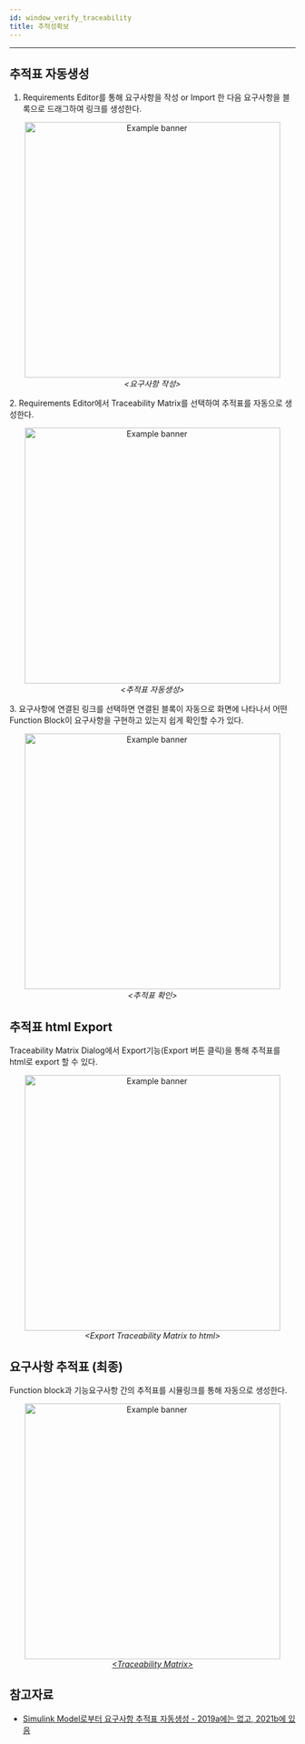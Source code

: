 ```yaml
---
id: window_verify_traceability
title: 추적성확보
---
```

---

## 추적표 자동생성

1. Requirements Editor를 통해 요구사항을 작성 or Import 한 다음 요구사항을 블록으로 드래그하여 링크를 생성한다.
<p align="center">
	<img
		src={require('/img/2_mbd/mbd_sys_design_reqs_1_Requirement_Editor.png').default}
		width="450"
		alt="Example banner"
	/><br/><em>&lt;요구사항 작성&gt;</em>
</p>
2. Requirements Editor에서 Traceability Matrix를 선택하여 추적표를 자동으로 생성한다.
<p align="center">
	<img
		src={require('/img/2_mbd/mbd_sys_design_reqs_2_auto_traceability_matrix.png').default}
		width="450"
		alt="Example banner"
	/><br/><em>&lt;추적표 자동생성&gt;</em>
</p>
3. 요구사항에 연결된 링크를 선택하면 연결된 블록이 자동으로 화면에 나타나서 어떤 Function Block이 요구사항을 구현하고 있는지 쉽게 확인할 수가 있다.
<p align="center">
	<img
		src={require('/img/2_mbd/mbd_sys_design_reqs_3_traceability_corss_check.png').default}
		width="450"
		alt="Example banner"
	/><br/><em>&lt;추적표 확인&gt;</em>
</p>

## 추적표 html Export

Traceability Matrix Dialog에서 Export기능(Export 버튼 클릭)을 통해 추적표를 html로 export 할 수 있다.
<p align="center">
	<img
		src={require('/img/2_mbd/mbd_sys_design_reqs_4_traceability_matrix_html.png').default}
		width="450"
		alt="Example banner"
	/><br/><em>&lt;Export Traceability Matrix to html&gt;</em>
</p>

## 요구사항 추적표 (최종)

Function block과 기능요구사항 간의 추적표를 시뮬링크를 통해 자동으로 생성한다.

<p align="center">
    <a target="_blank"
    href="/assets/mbd/SLReqMatrixSnapShot.html">
        <img
            src={require('/img/2_mbd/mbd_sys_t2_traceability.png').default}
			width="450"
            alt="Example banner"
        /><br/><em>&lt;Traceability Matrix&gt;</em>
    </a>
</p>

## 참고자료

* [Simulink Model로부터 요구사항 추적표 자동생성 - 2019a에는 없고, 2021b에 있음](https://kr.mathworks.com/help/slrequirements/ug/track-requirement-links-with-a-traceability-matrix.html)


